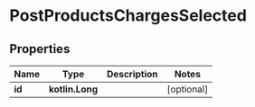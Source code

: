 
# PostProductsChargesSelected

## Properties
| Name | Type | Description | Notes |
| ------------ | ------------- | ------------- | ------------- |
| **id** | **kotlin.Long** |  |  [optional] |



